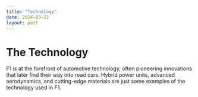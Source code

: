 ```yaml
---
title: "Technology"
date: 2024-03-22
layout: post
---
```


# The Technology
F1 is at the forefront of automotive technology, often pioneering innovations that later find their way into road cars. Hybrid power units, advanced aerodynamics, and cutting-edge materials are just some examples of the technology used in F1.
